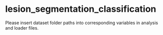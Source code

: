 # lesion_segmentation_classification

Please insert dataset folder paths into corresponding variables in analysis and loader files.